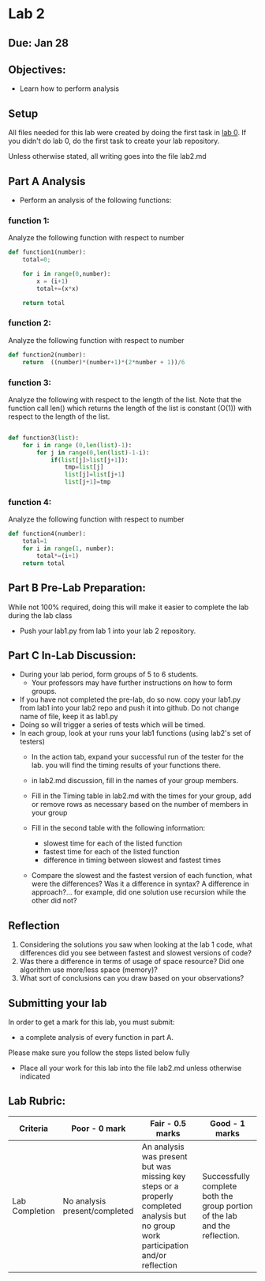 # Lab 2

## Due: Jan 28

## Objectives:

-   Learn how to perform analysis

## Setup


All files needed for this lab were created by doing the first task in [lab 0](lab-00.md).  If you didn't do lab 0, do the first task to create your lab repository.

Unless otherwise stated, all writing goes into the file lab2.md

## Part A Analysis


-   Perform an analysis of the following functions:

### function 1:

Analyze the following function with respect to number

```python
def function1(number):
	total=0;

	for i in range(0,number):
		x = (i+1)
		total+=(x*x)

	return total
```

### function 2:

Analyze the following function with respect to number

```python
def function2(number):
	return  ((number)*(number+1)*(2*number + 1))/6

```

### function 3:

Analyze the following with respect to the length of the list.  Note that the function call len() which returns the length of the list is constant (O(1)) with respect to the length of the list.
```python

def function3(list):
	for i in range (0,len(list)-1):
		for j in range(0,len(list)-1-i):
			if(list[j]>list[j+1]):
				tmp=list[j]
				list[j]=list[j+1]
				list[j+1]=tmp

```
### function 4:

Analyze the following function with respect to number

```python
def function4(number):
	total=1
	for i in range(1, number):
		total*=(i+1)
	return total
```

## Part B Pre-Lab Preparation:

While not 100% required, doing this will make it easier to complete the lab during the lab class

-   Push your lab1.py from lab 1 into your lab 2 repository.

## Part C In-Lab Discussion:

-   During your lab period, form groups of 5 to 6 students.
    -   Your professors may have further instructions on how to form groups.
-   If you have not completed the pre-lab, do so now. copy your lab1.py from lab1 into your lab2 repo and push it into github.  Do not change name of file, keep it as lab1.py
-   Doing so will trigger a series of tests which will be timed.
-   In each group, look at your runs your lab1 functions (using lab2's set of testers)
    -   In the action tab, expand your successful run of the tester for the lab. you will find the timing results of your functions there.
    -   in lab2.md discussion, fill in the names of your group members.
    -   Fill in the Timing table in lab2.md with the times for your group, add or remove rows as necessary based on the number of members in your group

    -   Fill in the second table with the following information:

        -   slowest time for each of the listed function
        -   fastest time for each of the listed function
        -   difference in timing between slowest and fastest times

    -   Compare the slowest and the fastest version of each function, what were the differences? Was it a difference in syntax? A difference in approach?... for example, did one solution use recursion while the other did not?

## Reflection

1. Considering the solutions you saw when looking at the lab 1 code, what differences did you see between fastest and slowest versions of code?
2. Was there a difference in terms of usage of space resource?  Did one algorithm use more/less space (memory)?  
3. What sort of conclusions can you draw based on your observations?

## Submitting your lab

In order to get a mark for this lab, you must submit:

-   a complete analysis of every function in part A.

Please make sure you follow the steps listed below fully

- Place all your work for this lab into the file lab2.md unless otherwise indicated


## Lab Rubric:

| Criteria       | Poor - 0 mark     | Fair - 0.5 marks                                                                                                                     | Good - 1 marks                                                              |
| -------------- | ----------------- | ------------------------------------------------------------------------------------------------------------------------------------ | --------------------------------------------------------------------------- |
| Lab Completion | No analysis present/completed | An analysis was present but was missing key steps or a properly completed analysis but no group work participation and/or reflection | Successfully complete both the group portion of the lab and the reflection. |
